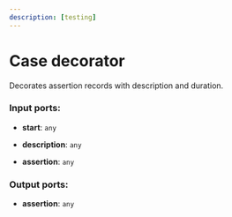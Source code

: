 ```yaml
---
description: [testing]
---
```


# Case decorator

Decorates assertion records with description and duration.

### Input ports:

* __start__: ` any `


* __description__: ` any `


* __assertion__: ` any `

### Output ports:

* __assertion__: ` any `

